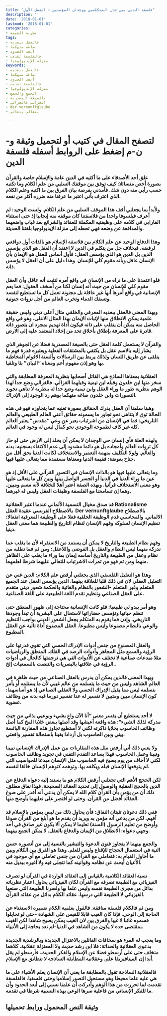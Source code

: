 ```yaml
---
title: "فلسفة الدين بين جدل المتكلمين ووجدان المؤمنين – الفصل الأول"
description: ''
date: '2018-01-01'
lastmod: '2018-01-01'
categories:
- نظرية القيمة
tags:
- فالعقل ببعديه
- صاغه متهكما
- أبعد الحدود
- فالفلسفة تقدمت
- منزلة الإيديولوجيا
keywords:
- فالعقل ببعديه
- صاغه متهكما
- أبعد الحدود
- فالفلسفة تقدمت
- منزلة الإيديولوجيا
- الجمع والجمع
- بالصيغة المصدرية
- الغزالي فالغزالي
- der vernunftglaube
- يتعالى يتعالى

---
```

# **لتصفح المقال في كتيب أو لتحميل وثيقة و-ن-م إضغط على الروابط أسفله** **فلسفة الدين**

### علق أحد الأصدقاء على ما أكتبه في الدين عامة والإسلام خاصة والقرآن بصورة أخص متسائلا: كيف توفق بين موقفك السلبي من علم الكلام وما تكتبه حسب رأيي منه دون شك. فأمدني بفرصة بيان الفرق بين ما اكتبه وعلم الكلام الذي اعترف بأني اعتبر ما عرفنا منه ضرره أكثر من نفعه.

### ولأبدأ بما يجعلني أقف هذا الموقف السلبي من علم الكلام. ولست الوحيد: لم أعرف فيلسوفا واحدا من فلاسفتنا كان موقفه منه إيجابيا إذ حتى استثناء الفارابي في كلامه على وظيفتيه المكملة للعقائد والشرائع بعد غياب واضعهما والمدافعة عن وضعه فهي تحطه إلى منزلة الإيديولوجيا بلغتنا الحديثة.

### وهذا الدفاع الوحيد عن علم الكلام بين فلاسفة الإسلام هو بالذات أول دوافعي لرفضه. فبخلاف جل من يتكلم في الدين لا اعتقد أن العقل هو الذي يؤسس الدين بل الدين هو الذي يؤسس العقل: فأول أساس للعقل هو الإيمان بأن الإنسان عاقل وبأنه مقوم كلي للإنسان  وهذا دليل على أن العقل لا يؤسس ذاته.

### فلو اعتمدنا على ما نراه من الإنسان في واقع أمره لنثبت أنه عاقل وأن العقل مقوم كلي للإنسان من حيث أنه إنسان لكنا من أسخف العقول: فما يعم الإنسانية في واقع أمرها أنها غير عاقلة بل مجنونة تعمل كل ما تستطيع لتفسد وتسفك الدماء وتخرب العالم من أجل نزوات جنونية.

### وبهذا المعنى فالعقل ببعديه المعرفي والخلقي مثال أعلى ديني وليس حقيقة علمية يمكن الانطلاق منها لإثبات الإيمان بهذا المثال الاعلى. وهو في واقع الحاصل منه يمكن أن ينقلب على ذاته فيكون أداة تهديم بمجرد ان يتصور ذاته قادرة على المعرفة بإطلاق بأخلاق تحد من إخلاد المعتمد عليه إلى الارض.

### والقرآن لا يستعمل كلمة العقل حتى بالصيغة المصدرية فضلا عن الجوهر الذي يشار إليه بالاسم عقل بل يكتفي بالمشتقات الفعلية ويعتبره قدرة فهم ما يتلقى عن طريق اللسان ولذلك يربط بين الرسالات وألسنة الاقوام المخاطبة بها وهو إذن مفهوم أعم ومعناه “البيان” بثا وتلقيا.

### العقلانية بمعناها الساذج هي القائل أصحابها بنظرية المعرفة المطابقة والتي سخر منها ابن خلدون وقبله ابن تيمية وقبلهما الغزالي. فالغزالي وضع حدا لهذا الوهم بنظرية طور ما وراء العقل وابن تيمية وضع حدا له بنظرية لا تناهي تجويد التصورات وابن خلدون صاغه متهكما بوهم رد الوجود إلى الإدراك.

### وهبنا سلمنا أن العقل يدرك الحقائق بصورة تغنيه عما يتجاوزه فهو في هذه الحالة توق لا يتناهى نحو تجاوز ما يسمونه حقائق أعني العالم الطبيعي والعالم التاريخي: فما في الإنسان من اشرئباب يعبر عن وعي “مقدس” يعتبر العالم كله غير كاف لطموحه الوجودي نحو كمال ليس له وجود في العالم.

### ولهذه العلة فأي إنسان حي الوجدان لا يمكن أن يخلد إلى الارض حتى لو حاز كل ثروات العالم وأمجاده بل هو دائما مشدود إلى عدم الاكتفاء بسجنيه: بدنه والعالم. ولولا التكليف بمهمة التعمير والاستخلاف لكانت الدنيا بحق أقل من جناح بعوضة: فقيمة الدنيا ومعناها مستمدة مما يتعالى عليها فيها.

### وما يتعالى عليها فيها هو بالذات الإنسان في التصور القرآني على الأقل إذ هو عين ما وراء الدنيا في الدنيا أو الجسر الواصل بينها وبين كل ما يتعالى عليها وهو معنى الاستخلاف قرآنيا. وبهذه الصفة اعتبر أهلا للخلافة لأنه مسم ومبين. وهما إن تسامحنا مع الفلسفة وظيفات العقل وليس له غيرهما.

### قد صدق مخيال التسمية الألماني عندما اعتبر العقلانية Rationalisme بالاصطلاح الفرنسي عقيدة العقل  Der vernunftglaube بالاصطلاح الالماني. والمحاسبي قدم الوظيفة الخلقية فعلا على الوظيفة المعرفية انفعالا: تنظيم الإنسان لسلوكه وفهم الإنسان لنظام التاريخ والطبيعة هما معنى العقل دينيا.

### وفهم نظام الطبيعة والتاريخ لا يمكن أن يستمد من الاستقراء لأن ما يغلب عما ندركه منهما ليس النظام والعقل بل الفوضى واللاعقل: ومن ثم فما نطلبه من نظام وعقل من الطبيعة والتاريخ أساسه إيمان بما وراء ما يغلب على الظاهر منهما ومن ثم فهو من ثمرات الاشرئباب للتعالي عليهما شرطا لعلمهما.

### وهذا هو التعليل الفلسفي الذي يجعلني أرفض علم الكلام: الدين غني عن التعليل العقلي لان في ذلك قلبا للعلاقة بينهما. الدين يؤسس العقل عند الجميع المتعلم وغير المتعلم -الشعور بالنظام والغائية والحكمة شعور ديني متقدم على العقل الصناعي وتنظيم تقدم اللغة الطبيعية على اللغة الصناعية.

### وهو أمر يبدو لي طبيعيا: فلو كانت الإنسانية محتاجة إلى ظهور المنطق حتى تنظم حياتها وتؤسس حضاراتها لاستحال على البشرية أن تبدأ وجودها التاريخي. وإذن فما يقوم به المتكلم يجعل الشعور الديني بواجب التنظيم والوعي بالنظام مصنوعا وليس مطبوعا. العقل المصنوع أداة تالية عن العقل المطبوع.

### والعقل المصنوع من جنس أدوات الإدراك الحسي التي تقوي قدرتها على الرؤية والسمع مثل المجاهر وأدوات الرصد في الفلك. المنطق والرياضيات مثلا مبدعات صناعية لا تختلف عن الأدوات التي هي ترجمتها كالحال في أدوات الرؤية في علاقتها بالبصريات والتنصت بالسمعيات إلخ..

### وبهذا المعنى فالدين يمكن أن يدرس بالعقل الصناعي من حيث ظاهرة في العالم الشاهد وليس من حيث ما يتسلمه من عالم غيبي لأن ما يستلمه أو يأمر بتسلمه ليس مما يقبل الإدراك الحسي ولا العقلي الصناعي إذ هو أساسهما: كون الإنسان مبين ومتبين لا تفسير له عدا تفسير دورما فيه بدنه من وظائف عضوية.

### لا أحد يستطيع أن يفسر معنى “أنا الآن واع بشيء وبوعيي بذاتي من حيث مدركة لذلك الشيء”: هذه واقعة أعيشها وقد أصلها ببعض خلايا المخ كما أصل وظائف الحاسوب بخلايا ذاكرته لكني لا أستطيع تجاوز هذه المقارنة البائسة بيني وبين الحاسوب بل أزدادا يقينا باستحالة تفسير واقعتي.

### ولا يعني ذلك أني أرفض مثل هذه المقارنات بين عمل الإدراك الإنساني تبيينا وتبينا وعمل الحاسوب فهذا يساعد التقدم التقني في تجويد وظائف الحاسوب لكني لا أخاف من يوم يصبح فيه الحاسوب مثل الإنسان مبدعا للحواسيب التي لم يتوقعها الإنسان قبله ويكلفه بها. وتوهمه كتوهم الإنسان خالقا لنفسه.

### لكن الحجج الأهم التي تجعلني أرفض الكلام هو ما يستند إليه دعواه الدفاع عن الدين بالحجج العقلية والوصول إلى تحديد العقائد الصحيحة. فهذا نفاق مطلق. ذلك أن من يؤمن بأن القرآن كلام الله لا يمكن أن يدعي أنه أقدر على صوغ العقائد أفضل من القرآن. وحتى لو اقتصر على تعليهما بأوضح منها.

### ففي ذلك دعوتان تثبتان النفاق: فأن يحاول ذلك من ليس بمؤمن بالإسلام قد أفهم. لكن من يدعي أنه مؤمن به ويريد أن يقدم ما هو أبلغ من القرآن صوغا وأوضح من تعليم الرسول (السنة) تعليما لا يمكن ألا يكون غير صادق في أحد وجهي دعواه: الانطلاق من الإيمان والدفاع بالعقل. لا يمكن الجمع بينهما.

### والجمع بينهما لا يتجاوز فنون الدعوة والتبشير بالنسبة إلى من أتصوره حسن النية في استعمال الحجاج للإقناع وليس للعلم. وهذا هو الفرق بين الكلام وبين ما أحاول القيام به: فتعاملي مع القرآن من جنس تعاملي مع أي موجود في الأعيان أبحث عن نظامه وقوانينه كما تتجلى فيه ولا اغيره ببديل منه.

### نسبة العقائد الكلامية بالقياس إلى العقائد الواردة في القرآن لو تصرف الفيزيائي مع الطبيعة تصرفه مع القرآن لكان الفيزيائي يحاول اعتبار نظرياته بدائل من مجرى الطبيعة نفسه وليس علما بها ولصرنا الطبيعة التي صنعها الفيزيائي لا الطبيعة التي درسها. عقائد الكلام بدائل من عقائد القرآن.

### ومن ثم فالكلام فلسفة منافقة. فالقول بعلمية الكلام ضميره الاستغناء عن الحاجة إلى الوحي. فإذا كان الغيب قابلا للقيس على الشهادة -حتى لو تحايلوا فسموه غائبا لا غيبا والفرق بين لان الغيب يمكن يصيح شاهدا لكن الغيب بمقتضى حده لا يكون من الشاهد في الدنيا-لم نعد بحاجة إلى الأنبياء.

### وما يعجب له المرء هو سخافات القائلين بالاعتزال الجديدة وبالرشدية الجديدة بدعوى العقلانية والحداثة: فلا ابن رشد حديث ولا المعتزلة عقلانية. كلاهما متخلف حتى على أرسطو فضلا عن الإسلام والفكر الحديث. فأرسطو لم يقل أبدا إن الميتافيزيقا علم. وعقلانية المطابقة الساذجة لا تتطابق مع الإسلام.

### فالعقلانية الساذجة تقول بالمطابقة ما يعني أن الإنسان يعلم الأشياء على ما هي عليه علما محيطا وهو مستحيل التصور إسلاميا وحتى فلسفيا. فالفلسفة تقدمت لما تحررت من هذا الوهم وأدركت أن علمنا نسبي إلى أبعد الحدود وأن ما للفكر الإنساني من فاعلية سرها الوعي بهذه النسبية شرطا في تقدمه.

## وثيقة النص المحمول ورابط تحميلها

###